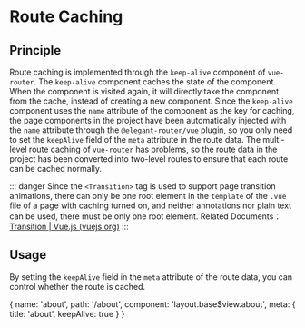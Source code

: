 # Route Caching

## Principle

Route caching is implemented through the `keep-alive` component of `vue-router`. The `keep-alive` component caches the state of the component. When the component is visited again, it will directly take the component from the cache, instead of creating a new component.
Since the `keep-alive` component uses the `name` attribute of the component as the key for caching, the page components in the project have been automatically injected with the `name` attribute through the `@elegant-router/vue` plugin, so you only need to set the `keepAlive` field of the `meta` attribute in the route data.
The multi-level route caching of `vue-router` has problems, so the route data in the project has been converted into two-level routes to ensure that each route can be cached normally.

::: danger
Since the `<Transition>` tag is used to support page transition animations, there can only be one root element in the `template` of the `.vue` file of a page with caching turned on, and neither annotations nor plain text can be used, there must be only one root element.
Related Documents： [Transition | Vue.js (vuejs.org)](https://cn.vuejs.org/guide/built-ins/transition.html#the-transition-component)
:::

## Usage

By setting the `keepAlive` field in the `meta` attribute of the route data, you can control whether the route is cached.


{
  name: 'about',
  path: '/about',
  component: 'layout.base$view.about',
  meta: {
    title: 'about',
    keepAlive: true
  }
}

